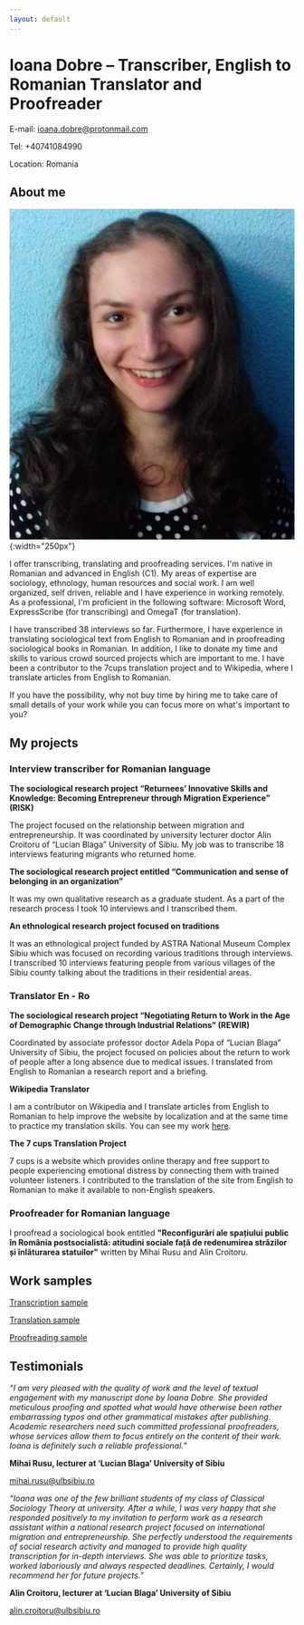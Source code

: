 ```yaml
---
layout: default
---
```


# Ioana Dobre – Transcriber, English to Romanian Translator and Proofreader

E-mail: [ioana.dobre@protonmail.com](mailto:ioana.dobre@protonmail.com)

Tel: +40741084990

Location: Romania



## About me

![portfolio picture](assets/portfolio_picture.png){:width="250px"}

I offer transcribing, translating and proofreading services. I'm native in Romanian and advanced in English (C1). My areas of expertise are sociology, ethnology, human resources and social work. I am well organized, self driven, reliable and I have experience in working remotely. As a professional, I'm proficient in the following software: Microsoft Word, ExpressScribe (for transcribing) and OmegaT (for translation).

I have transcribed 38 interviews so far. Furthermore, I have experience in translating sociological text from English to Romanian and in proofreading sociological books in Romanian. In addition, I like to donate my time and skills to various crowd sourced projects which are important to me. I have been a contributor to the 7cups translation project and to Wikipedia, where I translate articles from English to Romanian.

If you have the possibility, why not buy time by hiring me to take care of small details of your work while you can focus more on what's important to you?

## My projects

### Interview transcriber for Romanian language

**The sociological research project “Returnees’ Innovative Skills and Knowledge: Becoming Entrepreneur through Migration Experience” (RISK)**

The project focused on the relationship between migration and entrepreneurship. It was coordinated by university lecturer doctor Alin Croitoru of “Lucian Blaga” University of Sibiu. My job was to transcribe 18 interviews featuring migrants who returned home.

**The sociological research project entitled “Communication and sense of belonging in an organization”**

It was my own qualitative research as a graduate student. As a part of the research process I took 10 interviews and I transcribed them.


**An ethnological research project focused on traditions**

It was an ethnological project funded by ASTRA National Museum Complex Sibiu which was focused on recording various traditions through interviews. I transcribed 10 interviews featuring people from various villages of the Sibiu county talking about the traditions in their residential areas.

### Translator En - Ro

**The sociological research project “Negotiating Return to Work in the Age of Demographic Change through Industrial Relations” (REWIR)**

Coordinated by associate professor doctor Adela Popa of “Lucian Blaga” University of Sibiu, the project focused on policies about the return to work of people after a long absence due to medical issues. I translated from English to Romanian a research report and a briefing.

**Wikipedia Translator**

I am a contributor on Wikipedia and I translate articles from English to Romanian to help improve the website by localization and at the same time to practice my translation skills. You can see my work [here](https://en.wikipedia.org/wiki/User:Ioana2022).

**The 7 cups Translation Project**

7 cups is a website which provides online therapy and free support to people experiencing emotional distress by connecting them with trained volunteer listeners. I contributed to the translation of the site from English to Romanian to make it available to non-English speakers.

### Proofreader for Romanian language

I proofread a sociological book entitled **"Reconfigurări ale spațiului public în România postsocialistă: atitudini sociale față de redenumirea străzilor și înlăturarea statuilor"**  written by Mihai Rusu and Alin Croitoru.


## Work samples

[Transcription sample](https://drive.google.com/file/d/1xCmn5TnKkYOtQC1ieCqjsYVwWXJoDWzM/view)

[Translation sample](https://drive.google.com/file/d/1yCATsczZvRjqFmUYJQQzPrvfHIqVKZW7/view)

[Proofreading sample](https://drive.google.com/file/d/1FdI_K_KJ2Lf0jkew86t7JBut5M3hthsK/view)

## Testimonials

*“I am very pleased with the quality of work and the level of textual engagement with my manuscript done by Ioana Dobre. She provided meticulous proofing and spotted what would have otherwise been rather embarrassing typos and other grammatical mistakes after publishing. Academic researchers need such committed professional proofreaders, whose services allow them to focus entirely on the content of their work. Ioana is definitely such a reliable professional.”*

**Mihai Rusu, lecturer at ‘Lucian Blaga’ University of Sibiu**

[mihai.rusu@ulbsibiu.ro](mailto:mihai.rusu@ulbsibiu.ro)

*“Ioana was one of the few brilliant students of my class of Classical Sociology Theory at university. After a while, I was very happy that she responded positively to my invitation to perform work as a research assistant within a national research project focused on international migration and entrepreneurship. She perfectly understood the requirements of social research activity and managed to provide high quality transcription for in-depth interviews. She was able to prioritize tasks, worked laboriously and always respected deadlines. Certainly, I would recommend her for future projects.”*

**Alin Croitoru, lecturer at ‘Lucian Blaga’ University of Sibiu**

[alin.croitoru@ulbsibiu.ro](mailto:alin.croitoru@ulbsibiu.ro)



